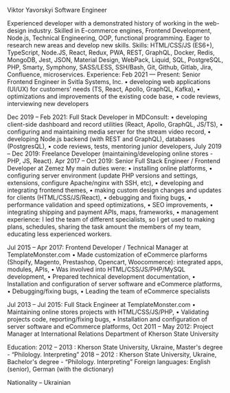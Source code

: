 
Viktor Yavorskyi
Software Engineer

Experienced developer with a demonstrated history of working in the web-design industry. Skilled in E-commerce engines, Frontend Development, Node.js, Technical Engineering, OOP, functional programming. Eager to research new areas and develop new skills. 
Skills: HTML/CSS/JS (ES6+), TypeScript, Node.JS, React, Redux, PWA, REST, GraphQL, Docker, Redis, MongoDB, Jest, JSON, Material Design,  WebPack, Liquid, SQL, PostgreSQL, PHP, Smarty, Symphony, SASS/LESS,  SSH/Bash, Git, Github, Gitlab, Jira, Confluence, microservices.
Experience:
Feb 2021 — Present: Senior Frontend Engineer in Svitla Systems, Inc.
    • developing web applications (UI/UX) for customers’ needs  (TS, React, Apollo, GraphQL, Kafka),
    • optimizations and improvements of the existing code base,
    • code reviews,  interviewing new developers

Dec 2019 – Feb 2021: Full Stack Developer in MDConsult: 
    • developing client-side dashboard and record utilities (React, Apollo, GraphQL, JS/TS), 
    • configuring and maintaining media server for the stream video record,
    • developing Node.js backend (with REST and GraphQL), databases (PostgresQL), 
    • code reviews, tests, mentoring junior developers,
July 2019 –  Dec 2019: Freelance Developer (maintaining/developing online stores  - PHP, JS, React).
Apr 2017 – Oct  2019:  Senior Full Stack Engineer / Frontend Developer at Zemez
 My main duties were: 
    •  installing online  platforms, 
    • configuring server environment (update PHP versions and settings, extensions, configure Apache/nginx with SSH, etc), 
    • developing and integrating frontend themes, 
    • making custom design changes and updates for clients (HTML/CSS/JS/React),
    • debugging and fixing bugs,
    • performance validation and speed optimizations,
    • SEO improvements, 
    • integrating shipping and payment APIs, maps, frameworks,
    • management experience: I led the team of different specialists, so I get used to making plans, schedules, sharing the task amount the members of my team, educating less experienced workers.
 
Jul 2015 –  Apr 2017: Frontend Developer / Technical Manager at TemplateMonster.com
    • Made customization of eCommerce plarforms (Shopify, Magento, Prestashop, Opencart, Woocommerce): integrated apps, modules, APIs,
    • Was involved into HTML/CSS/JS/PHP/MySQL development, 
    • Prepared technical development documentation,
    • Installation and configuration of server software and eCommerce platforms,
    • Debugging/fixing bugs,
    • Leading the team of eCommerce specialists

Jul 2013 – Jul 2015: Full Stack Engineer at TemplateMonster.com
    • Maintaining online stores projects with HTML/CSS/JS/PHP,
    • Validating projects code, reporting/fixing bugs,
    • Installation and configuration of server software and eCommerce platforms,
Oct 2011 – May 2012: Project Manager at International Relations Department of Kherson State University 

Education:
2012 – 2013 :  Kherson State University, Ukraine,  Master's degree - “Philology. Interpreting” 
2018 – 2012 :  Kherson State University, Ukraine,  Bachelor's degree - “Philology. Interpreting”
Foreign languages: English (senior), German (with the dictionary)

Nationality – Ukrainian 
